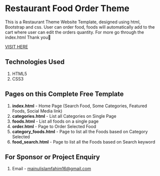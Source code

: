 # Restaurant Food Order Theme
This is a Restaurant Theme Website Template, designed using html, Bootstrap and css. User can order food, foods will automatically add to the cart where user can edit the orders quantity. For more go through the index.html Thank you👀



[VISIT HERE](https://mainul2723.github.io/WoWFood-HTML-BOOTSTRAP/)


## Technologies Used
1. HTML5
2. CSS3


## Pages on this Complete Free Template
1. **index.html** - Home Page (Search Food, Some Categories, Featured Foods, Social Media link)
2. **categories.html** - List all Categories on Single Page
3. **foods.html** - List all foods on a single page
4. **order.html** - Page to Order Selected Food
5. **category_foods.html** - Page to list all the Foods based on Category Selected
6. **food_search.html** - Page to list all the Foods based on Search keyword


## For Sponsor or Project Enquiry
1. Email - mainulislamfahim16@gmail.com
   
